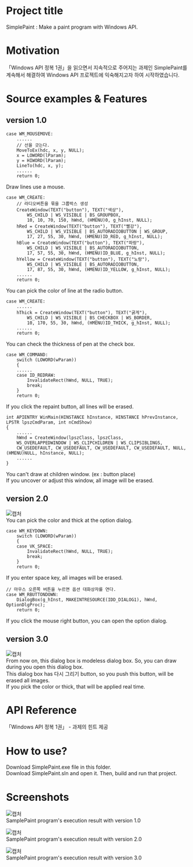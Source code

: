 # Project title
  
SimplePaint : Make a paint program with Windows API.  
  
# Motivation
  
「Windows API 정복 1권」을 읽으면서 지속적으로 주어지는 과제인 SimplePaint를 계속해서 해결하여 Windows API 프로젝트에 익숙해지고자 하여 시작하였습니다.  
  
# Source examples & Features
  
## version 1.0
  
	case WM_MOUSEMOVE:
		......
		// 선을 긋는다.
		MoveToEx(hdc, x, y, NULL);
		x = LOWORD(lParam);
		y = HIWORD(lParam);
		LineTo(hdc, x, y);
		......
		return 0;
  
Draw lines use a mouse.  
  
	case WM_CREATE:
		// 라디오버튼을 묶을 그룹박스 생성
		CreateWindow(TEXT("button"), TEXT("색상"),
			WS_CHILD | WS_VISIBLE | BS_GROUPBOX,
			10, 10, 70, 150, hWnd, (HMENU)0, g_hInst, NULL);
		hRed = CreateWindow(TEXT("button"), TEXT("빨강"),
			WS_CHILD | WS_VISIBLE | BS_AUTORADIOBUTTON | WS_GROUP,
			17, 27, 55, 30, hWnd, (HMENU)ID_RED, g_hInst, NULL);
		hBlue = CreateWindow(TEXT("button"), TEXT("파랑"),
			WS_CHILD | WS_VISIBLE | BS_AUTORADIOBUTTON,
			17, 57, 55, 30, hWnd, (HMENU)ID_BLUE, g_hInst, NULL);
		hYellow = CreateWindow(TEXT("button"), TEXT("노랑"),
			WS_CHILD | WS_VISIBLE | BS_AUTORADIOBUTTON,
			17, 87, 55, 30, hWnd, (HMENU)ID_YELLOW, g_hInst, NULL);
		......
		return 0;
  
You can pick the color of line at the radio button.  
  
	case WM_CREATE:
		......
		hThick = CreateWindow(TEXT("button"), TEXT("굵게"),
			WS_CHILD | WS_VISIBLE | BS_CHECKBOX | WS_BORDER,
			10, 170, 55, 30, hWnd, (HMENU)ID_THICK, g_hInst, NULL);
		......
		return 0;
  
You can check the thickness of pen at the check box.  
  
	case WM_COMMAND:
		switch (LOWORD(wParam))
		{
		......
		case ID_REDRAW:
			InvalidateRect(hWnd, NULL, TRUE);
			break;
		}
		return 0;
  
If you click the repaint button, all lines will be erased.  
  
	int APIENTRY WinMain(HINSTANCE hInstance, HINSTANCE hPrevInstance, LPSTR lpszCmdParam, int nCmdShow)
	{
		......
		hWnd = CreateWindow(lpszClass, lpszClass,
		WS_OVERLAPPEDWINDOW | WS_CLIPCHILDREN | WS_CLIPSIBLINGS,
		CW_USEDEFAULT, CW_USEDEFAULT, CW_USEDEFAULT, CW_USEDEFAULT, NULL, (HMENU)NULL, hInstance, NULL);
		......
	}
  
You can't draw at children window. (ex : button place)  
If you uncover or adjust this window, all image will be erased.  
  
## version 2.0
  
![캡처](https://user-images.githubusercontent.com/51042546/76929586-e8499980-6927-11ea-8964-4183c5d948cc.JPG)  
You can pick the color and thick at the option dialog.  
  
	case WM_KEYDOWN:
		switch (LOWORD(wParam))
		{
		case VK_SPACE:
			InvalidateRect(hWnd, NULL, TRUE);
			break;
		}
		return 0;
  
If you enter space key, all images will be erased.  
  
	// 마우스 오른쪽 버튼을 누르면 옵션 대화상자를 연다.
	case WM_RBUTTONDOWN:
		DialogBox(g_hInst, MAKEINTRESOURCE(IDD_DIALOG1), hWnd, OptionDlgProc);
		return 0;
  
If you click the mouse right button, you can open the option dialog.  
  
## version 3.0
  
![캡처](https://user-images.githubusercontent.com/51042546/77033324-3aeb8a00-69ea-11ea-86d0-dae84fda5c74.JPG)  
From now on, this dialog box is modeless dialog box. So, you can draw during you open this dialog box.  
This dialog box has 다시 그리기 button, so you push this button, will be erased all images.  
If you pick the color or thick, that will be applied real time.
  
# API Reference
  
「Windows API 정복 1권」 - 과제의 힌트 제공
  
# How to use?
  
Download SimplePaint.exe file in this folder.  
Download SimplePaint.sln and open it. Then, build and run that project.  
  
# Screenshots
  
![캡처](https://user-images.githubusercontent.com/51042546/76831199-38fabd00-686a-11ea-9829-0ecd987fa19c.JPG)  
SamplePaint program's execution result with version 1.0  
  
![캡처](https://user-images.githubusercontent.com/51042546/76929349-4164fd80-6927-11ea-8ca1-cfdd357509d1.JPG)  
SamplePaint program's execution result with version 2.0  
  
![캡처](https://user-images.githubusercontent.com/51042546/77033602-0a582000-69eb-11ea-9500-d5a01581228e.JPG)  
SamplePaint program's execution result with version 3.0
